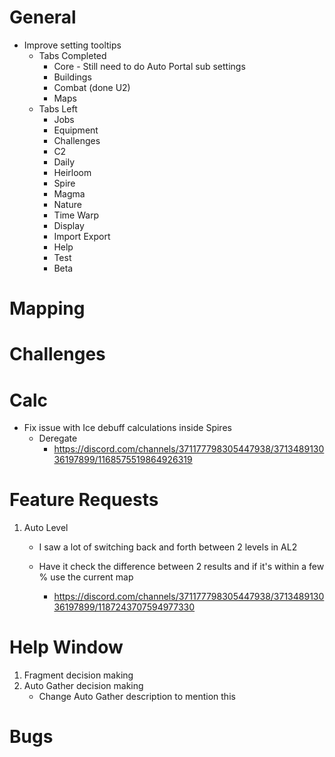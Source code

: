 # General

-   Improve setting tooltips
    -   Tabs Completed
        -   Core - Still need to do Auto Portal sub settings
        -   Buildings
        -   Combat (done U2)
        -   Maps
    -   Tabs Left
        -   Jobs
        -   Equipment
        -   Challenges
        -   C2
        -   Daily
        -   Heirloom
        -   Spire
        -   Magma
        -   Nature
        -   Time Warp
        -   Display
        -   Import Export
        -   Help
        -   Test
        -   Beta

# Mapping

# Challenges

# Calc

-   Fix issue with Ice debuff calculations inside Spires
    -   Deregate
        -   https://discord.com/channels/371177798305447938/371348913036197899/1168575519864926319

# Feature Requests

1. Auto Level

    - I saw a lot of switching back and forth between 2 levels in AL2

    - Have it check the difference between 2 results and if it's within a few % use the current map
        - https://discord.com/channels/371177798305447938/371348913036197899/1187243707594977330

# Help Window

1. Fragment decision making
2. Auto Gather decision making
    - Change Auto Gather description to mention this

# Bugs
